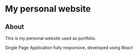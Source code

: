 # My personal website

## About
This is my personal website used as portfolio.

Single Page Application fully responsive, developed using React
